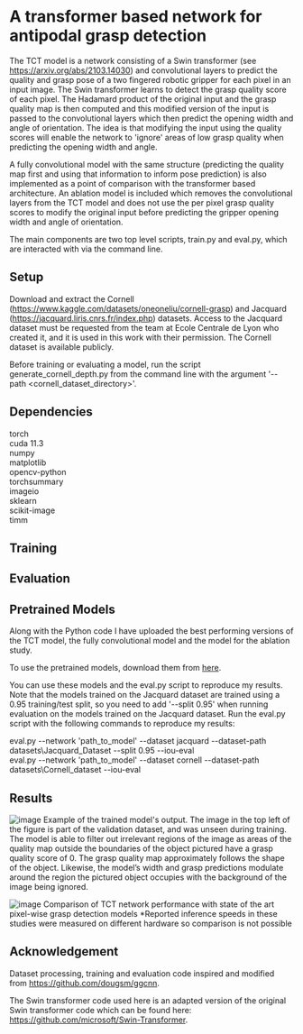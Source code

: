 # A transformer based network for antipodal grasp detection
The TCT model is a network consisting of a Swin transformer (see https://arxiv.org/abs/2103.14030) and convolutional layers to predict the quality and grasp pose of a two fingered robotic gripper for each pixel in an input image. The Swin transformer learns to detect the grasp quality score of each pixel. The Hadamard product of the original input and the grasp quality map is then computed and this modified version of the input is passed to the convolutional layers which then predict the opening width and angle of orientation. The idea is that modifying the input using the quality scores will enable the network to 'ignore' areas of low grasp quality when predicting the opening width and angle. 

A fully convolutional model with the same structure (predicting the quality map first and using that information to inform pose prediction) is also implemented as a point of comparison with the transformer based architecture. An ablation model is included which removes the convolutional layers from the TCT model and does not use the per pixel grasp quality scores to modify the original input before predicting the gripper opening width and angle of orientation.

The main components are two top level scripts, train.py and eval.py, which are interacted with via the command line.

## Setup

Download and extract the Cornell (https://www.kaggle.com/datasets/oneoneliu/cornell-grasp) and Jacquard (https://jacquard.liris.cnrs.fr/index.php) datasets. Access to the Jacquard dataset must be requested from the team at Ecole Centrale de Lyon who created it, and it is used in this work with their permission. The Cornell dataset is available publicly.

Before training or evaluating a model, run the script generate_cornell_depth.py from the command line with the argument '--path <cornell_dataset_directory>'.

## Dependencies

torch <br />
cuda 11.3 <br />
numpy <br />
matplotlib <br />
opencv-python <br />
torchsummary <br />
imageio <br />
sklearn <br />
scikit-image <br />
timm

## Training


## Evaluation

## Pretrained Models
Along with the Python code I have uploaded the best performing versions of the TCT model, the fully convolutional model and the model for the ablation study.

To use the pretrained models, download them from [here](https://drive.google.com/file/d/1l5RKy4Y8sDSC9-BvUsDuEeIukYSJ4pj1/view?usp=sharing). 

You can use these models and the eval.py script to reproduce my results. Note that the models trained on the Jacquard dataset are trained using a 0.95 training/test split, so you need to add '--split 0.95' when running evaluation on the models trained on the Jacquard dataset. Run the eval.py script with the following commands to reproduce my results:

eval.py --network 'path_to_model' --dataset jacquard --dataset-path datasets\Jacquard_Dataset --split 0.95 --iou-eval <br />
eval.py --network 'path_to_model' --dataset cornell --dataset-path datasets\Cornell_dataset --iou-eval

## Results

![image](https://user-images.githubusercontent.com/34168073/191499512-9e643fb7-a11b-400b-858d-b205e6c00b27.png)
Example of the trained model's output. The image in the top left of the figure is part of the validation dataset, and was unseen during training. The model is able to filter out irrelevant regions of the image as areas of the quality map outside the boundaries of the object pictured have a grasp quality score of 0. The grasp quality map approximately follows the shape of the object. Likewise, the model’s width and grasp predictions modulate around the region the pictured object occupies with the background of the image being ignored.

![image](https://user-images.githubusercontent.com/34168073/191499725-c57ad855-4ecf-460f-99bc-aef68ba8b1e4.png)
Comparison of TCT network performance with state of the art pixel-wise grasp detection models *Reported inference speeds in these studies were measured on different hardware so comparison is not possible


## Acknowledgement

Dataset processing, training and evaluation code inspired and modified from https://github.com/dougsm/ggcnn. 

The Swin transformer code used here is an adapted version of the original Swin transformer code which can be found here: https://github.com/microsoft/Swin-Transformer.
